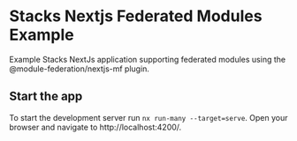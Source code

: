 # Stacks Nextjs Federated Modules Example


Example Stacks NextJs application supporting federated modules using the @module-federation/nextjs-mf plugin.

## Start the app

To start the development server run `nx run-many --target=serve`. Open your browser and navigate to http://localhost:4200/.
